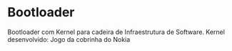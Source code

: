 # Bootloader
Bootloader com Kernel para cadeira de Infraestrutura de Software.
Kernel desenvolvido: Jogo da cobrinha do Nokia
